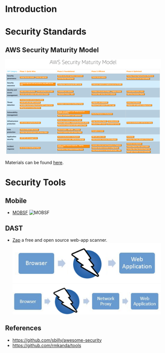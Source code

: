 # Introduction

# Security Standards

## AWS Security Maturity Model

![AWS Security Maturity Model](./../resources/img/aws_security_maturity_model.png)

Materials can be found [here](https://maturitymodel.security.aws.dev/en/model/).

# Security Tools

## Mobile

- [MOBSF](https://mobsf.github.io/Mobile-Security-Framework-MobSF/)
  ![MOBSF](../resources/img/mobsf.gif)

## DAST

- [Zap](https://www.zaproxy.org/zap-in-ten/) a free and open source web-app scanner.
  ![](../resources/img/zap_intro_1.png)
  ![](../resources/img/zap_intro_2.png)

## References

- https://github.com/sbilly/awesome-security
- https://github.com/rmkanda/tools

